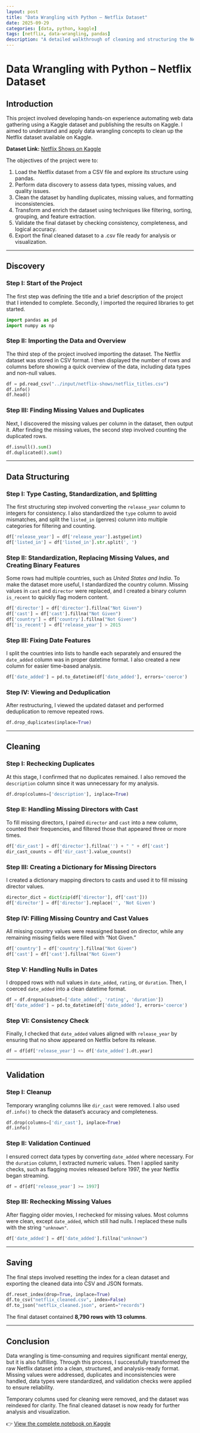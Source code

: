 ```yaml
---
layout: post
title: "Data Wrangling with Python – Netflix Dataset"
date: 2025-09-29
categories: [data, python, kaggle]
tags: [netflix, data-wrangling, pandas]
description: "A detailed walkthrough of cleaning and structuring the Netflix dataset using Python on Kaggle."
---
```


# Data Wrangling with Python – Netflix Dataset

## Introduction

This project involved developing hands-on experience automating web data gathering using a Kaggle dataset and publishing the results on Kaggle. I aimed to understand and apply data wrangling concepts to clean up the Netflix dataset available on Kaggle.

**Dataset Link:** [Netflix Shows on Kaggle](https://www.kaggle.com/datasets/shivamb/netflix-shows)

The objectives of the project were to:

1. Load the Netflix dataset from a CSV file and explore its structure using pandas.
2. Perform data discovery to assess data types, missing values, and quality issues.
3. Clean the dataset by handling duplicates, missing values, and formatting inconsistencies.
4. Transform and enrich the dataset using techniques like filtering, sorting, grouping, and feature extraction.
5. Validate the final dataset by checking consistency, completeness, and logical accuracy.
6. Export the final cleaned dataset to a .csv file ready for analysis or visualization.

---

## Discovery

### Step I: Start of the Project

The first step was defining the title and a brief description of the project that I intended to complete. Secondly, I imported the required libraries to get started.

```python
import pandas as pd
import numpy as np
```

### Step II: Importing the Data and Overview

The third step of the project involved importing the dataset. The Netflix dataset was stored in CSV format. I then displayed the number of rows and columns before showing a quick overview of the data, including data types and non-null values.

```python
df = pd.read_csv("../input/netflix-shows/netflix_titles.csv")
df.info()
df.head()
```

### Step III: Finding Missing Values and Duplicates

Next, I discovered the missing values per column in the dataset, then output it. After finding the missing values, the second step involved counting the duplicated rows.

```python
df.isnull().sum()
df.duplicated().sum()
```

---

## Data Structuring

### Step I: Type Casting, Standardization, and Splitting

The first structuring step involved converting the `release_year` column to integers for consistency. I also standardized the `type` column to avoid mismatches, and split the `listed_in` (genres) column into multiple categories for filtering and counting.

```python
df['release_year'] = df['release_year'].astype(int)
df['listed_in'] = df['listed_in'].str.split(', ')
```

### Step II: Standardization, Replacing Missing Values, and Creating Binary Features

Some rows had multiple countries, such as *United States and India*. To make the dataset more useful, I standardized the country column. Missing values in `cast` and `director` were replaced, and I created a binary column `is_recent` to quickly flag modern content.

```python
df['director'] = df['director'].fillna("Not Given")
df['cast'] = df['cast'].fillna("Not Given")
df['country'] = df['country'].fillna("Not Given")
df['is_recent'] = df['release_year'] > 2015
```

### Step III: Fixing Date Features

I split the countries into lists to handle each separately and ensured the `date_added` column was in proper datetime format. I also created a new column for easier time-based analysis.

```python
df['date_added'] = pd.to_datetime(df['date_added'], errors='coerce')
```

### Step IV: Viewing and Deduplication

After restructuring, I viewed the updated dataset and performed deduplication to remove repeated rows.

```python
df.drop_duplicates(inplace=True)
```

---

## Cleaning

### Step I: Rechecking Duplicates

At this stage, I confirmed that no duplicates remained. I also removed the `description` column since it was unnecessary for my analysis.

```python
df.drop(columns=['description'], inplace=True)
```

### Step II: Handling Missing Directors with Cast

To fill missing directors, I paired `director` and `cast` into a new column, counted their frequencies, and filtered those that appeared three or more times.

```python
df['dir_cast'] = df['director'].fillna('') + " " + df['cast']
dir_cast_counts = df['dir_cast'].value_counts()
```

### Step III: Creating a Dictionary for Missing Directors

I created a dictionary mapping directors to casts and used it to fill missing director values.

```python
director_dict = dict(zip(df['director'], df['cast']))
df['director'] = df['director'].replace('', 'Not Given')
```

### Step IV: Filling Missing Country and Cast Values

All missing country values were reassigned based on director, while any remaining missing fields were filled with “Not Given.”

```python
df['country'] = df['country'].fillna("Not Given")
df['cast'] = df['cast'].fillna("Not Given")
```

### Step V: Handling Nulls in Dates

I dropped rows with null values in `date_added`, `rating`, or `duration`. Then, I coerced `date_added` into a clean datetime format.

```python
df = df.dropna(subset=['date_added', 'rating', 'duration'])
df['date_added'] = pd.to_datetime(df['date_added'], errors='coerce')
```

### Step VI: Consistency Check

Finally, I checked that `date_added` values aligned with `release_year` by ensuring that no show appeared on Netflix before its release.

```python
df = df[df['release_year'] <= df['date_added'].dt.year]
```

---

## Validation

### Step I: Cleanup

Temporary wrangling columns like `dir_cast` were removed. I also used `df.info()` to check the dataset’s accuracy and completeness.

```python
df.drop(columns=['dir_cast'], inplace=True)
df.info()
```

### Step II: Validation Continued

I ensured correct data types by converting `date_added` where necessary. For the `duration` column, I extracted numeric values. Then I applied sanity checks, such as flagging movies released before 1997, the year Netflix began streaming.

```python
df = df[df['release_year'] >= 1997]
```

### Step III: Rechecking Missing Values

After flagging older movies, I rechecked for missing values. Most columns were clean, except `date_added`, which still had nulls. I replaced these nulls with the string `"unknown"`.

```python
df['date_added'] = df['date_added'].fillna("unknown")
```

---

## Saving

The final steps involved resetting the index for a clean dataset and exporting the cleaned data into CSV and JSON formats.

```python
df.reset_index(drop=True, inplace=True)
df.to_csv("netflix_cleaned.csv", index=False)
df.to_json("netflix_cleaned.json", orient="records")
```

The final dataset contained **8,790 rows with 13 columns**.

---

## Conclusion

Data wrangling is time-consuming and requires significant mental energy, but it is also fulfilling. Through this process, I successfully transformed the raw Netflix dataset into a clean, structured, and analysis-ready format. Missing values were addressed, duplicates and inconsistencies were handled, data types were standardized, and validation checks were applied to ensure reliability.

Temporary columns used for cleaning were removed, and the dataset was reindexed for clarity. The final cleaned dataset is now ready for further analysis and visualization.

👉 [View the complete notebook on Kaggle](https://www.kaggle.com/code/mirriamjepleting/mirriam-jepleting-cs-da02-25087)

